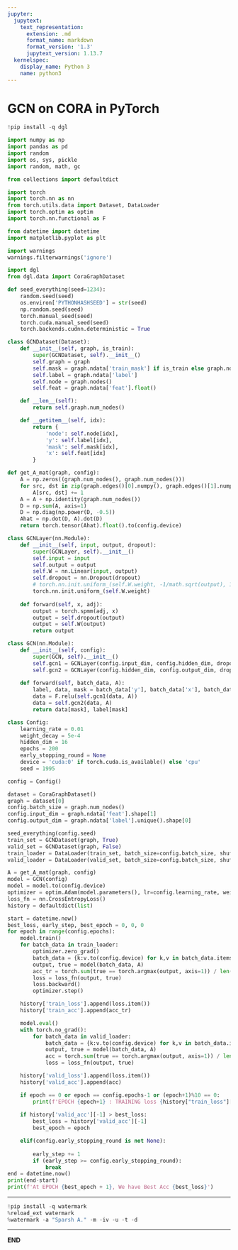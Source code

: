 ```yaml
---
jupyter:
  jupytext:
    text_representation:
      extension: .md
      format_name: markdown
      format_version: '1.3'
      jupytext_version: 1.13.7
  kernelspec:
    display_name: Python 3
    name: python3
---
```


<!-- #region id="NfkGGOZ0xpLG" -->
# GCN on CORA in PyTorch
<!-- #endregion -->

```python colab={"base_uri": "https://localhost:8080/"} id="8S8VFwCjxNZa" executionInfo={"status": "ok", "timestamp": 1638106724565, "user_tz": -330, "elapsed": 6245, "user": {"displayName": "Sparsh Agarwal", "photoUrl": "https://lh3.googleusercontent.com/a/default-user=s64", "userId": "13037694610922482904"}} outputId="a1a43f7f-b20b-4e2c-9551-8b5c73e68d59"
!pip install -q dgl
```

```python colab={"base_uri": "https://localhost:8080/"} id="W8_VhUsDYzLE" executionInfo={"status": "ok", "timestamp": 1638106767240, "user_tz": -330, "elapsed": 702, "user": {"displayName": "Sparsh Agarwal", "photoUrl": "https://lh3.googleusercontent.com/a/default-user=s64", "userId": "13037694610922482904"}} outputId="c12b7b04-08d7-4651-e9f8-fa71294e79fa"
import numpy as np
import pandas as pd
import random
import os, sys, pickle
import random, math, gc

from collections import defaultdict

import torch
import torch.nn as nn
from torch.utils.data import Dataset, DataLoader
import torch.optim as optim
import torch.nn.functional as F

from datetime import datetime
import matplotlib.pyplot as plt

import warnings
warnings.filterwarnings('ignore')

import dgl
from dgl.data import CoraGraphDataset
```

```python id="VxRBHd8aZYEL"
def seed_everything(seed=1234):
    random.seed(seed)
    os.environ['PYTHONHASHSEED'] = str(seed)
    np.random.seed(seed)
    torch.manual_seed(seed)
    torch.cuda.manual_seed(seed)
    torch.backends.cudnn.deterministic = True
```

```python id="DmZ_eW-vZGHK"
class GCNDataset(Dataset):
    def __init__(self, graph, is_train):
        super(GCNDataset, self).__init__()
        self.graph = graph
        self.mask = graph.ndata['train_mask'] if is_train else graph.ndata['test_mask']
        self.label = graph.ndata['label']
        self.node = graph.nodes()
        self.feat = graph.ndata['feat'].float()

    def __len__(self):
        return self.graph.num_nodes()

    def __getitem__(self, idx):
        return {
            'node': self.node[idx],
            'y': self.label[idx],
            'mask': self.mask[idx],
            'x': self.feat[idx]
        }

def get_A_mat(graph, config):
    A = np.zeros((graph.num_nodes(), graph.num_nodes()))
    for src, dst in zip(graph.edges()[0].numpy(), graph.edges()[1].numpy()):
        A[src, dst] += 1
    A = A + np.identity(graph.num_nodes())
    D = np.sum(A, axis=1)
    D = np.diag(np.power(D, -0.5))
    Ahat = np.dot(D, A).dot(D)
    return torch.tensor(Ahat).float().to(config.device)
```

```python id="gcUJ5zCWZS-W"
class GCNLayer(nn.Module):
    def __init__(self, input, output, dropout):
        super(GCNLayer, self).__init__()
        self.input = input
        self.output = output
        self.W = nn.Linear(input, output)
        self.dropout = nn.Dropout(dropout)
        # torch.nn.init.uniform_(self.W.weight, -1/math.sqrt(output), 1/math.sqrt(output))
        torch.nn.init.uniform_(self.W.weight)        
    
    def forward(self, x, adj):
        output = torch.spmm(adj, x)
        output = self.dropout(output)
        output = self.W(output)
        return output

class GCN(nn.Module):
    def __init__(self, config):
        super(GCN, self).__init__()
        self.gcn1 = GCNLayer(config.input_dim, config.hidden_dim, dropout=0.1) 
        self.gcn2 = GCNLayer(config.hidden_dim, config.output_dim, dropout=0.1) 
        
    def forward(self, batch_data, A):
        label, data, mask = batch_data['y'], batch_data['x'], batch_data['mask']
        data = F.relu(self.gcn1(data, A))
        data = self.gcn2(data, A)
        return data[mask], label[mask]
```

```python colab={"base_uri": "https://localhost:8080/"} id="rU1R_3VSYxGn" executionInfo={"status": "ok", "timestamp": 1630651560310, "user_tz": -330, "elapsed": 143233, "user": {"displayName": "Sparsh Agarwal", "photoUrl": "", "userId": "13037694610922482904"}} outputId="387dcde0-a501-4618-c22b-ec56d0403e4e"
class Config:
    learning_rate = 0.01
    weight_decay = 5e-4
    hidden_dim = 16
    epochs = 200
    early_stopping_round = None
    device = 'cuda:0' if torch.cuda.is_available() else 'cpu'
    seed = 1995

config = Config()

dataset = CoraGraphDataset()
graph = dataset[0]
config.batch_size = graph.num_nodes()
config.input_dim = graph.ndata['feat'].shape[1]
config.output_dim = graph.ndata['label'].unique().shape[0]

seed_everything(config.seed)
train_set = GCNDataset(graph, True)
valid_set = GCNDataset(graph, False)
train_loader = DataLoader(train_set, batch_size=config.batch_size, shuffle=False)
valid_loader = DataLoader(valid_set, batch_size=config.batch_size, shuffle=False)

A = get_A_mat(graph, config)
model = GCN(config)
model = model.to(config.device)
optimizer = optim.Adam(model.parameters(), lr=config.learning_rate, weight_decay=config.weight_decay)
loss_fn = nn.CrossEntropyLoss()
history = defaultdict(list)

start = datetime.now()
best_loss, early_step, best_epoch = 0, 0, 0
for epoch in range(config.epochs):
    model.train()
    for batch_data in train_loader:
        optimizer.zero_grad()
        batch_data = {k:v.to(config.device) for k,v in batch_data.items()}
        output, true = model(batch_data, A)
        acc_tr = torch.sum(true == torch.argmax(output, axis=1)) / len(true)
        loss = loss_fn(output, true)
        loss.backward()
        optimizer.step()

    history['train_loss'].append(loss.item())
    history['train_acc'].append(acc_tr)

    model.eval()
    with torch.no_grad():
        for batch_data in valid_loader:
            batch_data = {k:v.to(config.device) for k,v in batch_data.items()}
            output, true = model(batch_data, A)
            acc = torch.sum(true == torch.argmax(output, axis=1)) / len(true)
            loss = loss_fn(output, true)

    history['valid_loss'].append(loss.item())
    history['valid_acc'].append(acc)

    if epoch == 0 or epoch == config.epochs-1 or (epoch+1)%10 == 0:
        print(f'EPOCH {epoch+1} : TRAINING loss {history["train_loss"][-1]:.3f}, TRAINING ACC {history["train_acc"][-1]:.3f}, VALID loss {history["valid_loss"][-1]:.3f}, VALID ACC {history["valid_acc"][-1]:.3f}')
    
    if history['valid_acc'][-1] > best_loss:
        best_loss = history['valid_acc'][-1]
        best_epoch = epoch

    elif(config.early_stopping_round is not None):
        
        early_step += 1
        if (early_step >= config.early_stopping_round):
            break
end = datetime.now()
print(end-start)
print(f'At EPOCH {best_epoch + 1}, We have Best Acc {best_loss}')
```

<!-- #region id="EsFzSRvnxb3X" -->
---
<!-- #endregion -->

```python colab={"base_uri": "https://localhost:8080/"} id="QKXM9U7sxb3Z" executionInfo={"status": "ok", "timestamp": 1638106792273, "user_tz": -330, "elapsed": 3002, "user": {"displayName": "Sparsh Agarwal", "photoUrl": "https://lh3.googleusercontent.com/a/default-user=s64", "userId": "13037694610922482904"}} outputId="729e3d64-42f2-4de7-9685-304a7dfbd0dc"
!pip install -q watermark
%reload_ext watermark
%watermark -a "Sparsh A." -m -iv -u -t -d
```

<!-- #region id="Bn4s9s_Axb3Z" -->
---
<!-- #endregion -->

<!-- #region id="jFXf3bKdxb3a" -->
**END**
<!-- #endregion -->
